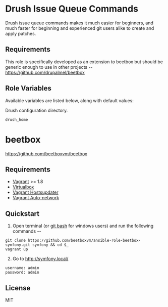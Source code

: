 Drush Issue Queue Commands
=========

Drush issue queue commands makes it much easier for beginners, and much faster for beginning and experienced git users alike to create and apply patches.

Requirements
------------

This role is specifically developed as an extension to beetbox but should be generic enough to use in other projects -- https://github.com/drupalmel/beetbox

## Role Variables

Available variables are listed below, along with default values:

Drush configuration directory.

    drush_home

# beetbox

https://github.com/beetboxvm/beetbox

## Requirements

* [Vagrant](https://www.vagrantup.com/) >= 1.8
* [Virtualbox](https://www.virtualbox.org/)
* [Vagrant Hostsupdater](https://github.com/cogitatio/vagrant-hostsupdater)
* [Vagrant Auto-network](https://github.com/oscar-stack/vagrant-auto_network)

## Quickstart

  1. Open terminal (or [git bash](https://msysgit.github.io/) for windows users) and run the following commands --

  ```
  git clone https://github.com/beetboxvm/ansible-role-beetbox-symfony.git symfony && cd $_
  vagrant up
  ```

  2. Go to http://symfony.local/

  ```
  username: admin
  password: admin
  ```

## License

MIT

